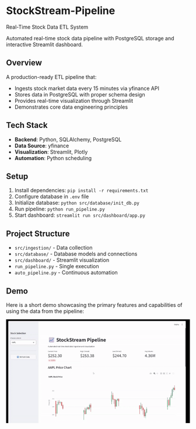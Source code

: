 # StockStream-Pipeline
Real-Time Stock Data ETL System

Automated real-time stock data pipeline with PostgreSQL storage and interactive Streamlit dashboard.

## Overview
A production-ready ETL pipeline that:
- Ingests stock market data every 15 minutes via yfinance API
- Stores data in PostgreSQL with proper schema design
- Provides real-time visualization through Streamlit
- Demonstrates core data engineering principles

## Tech Stack
- **Backend**: Python, SQLAlchemy, PostgreSQL
- **Data Source**: yfinance
- **Visualization**: Streamlit, Plotly
- **Automation**: Python scheduling

## Setup
1. Install dependencies: `pip install -r requirements.txt`
2. Configure database in `.env` file
3. Initialize database: `python src/database/init_db.py`
4. Run pipeline: `python run_pipeline.py`
5. Start dashboard: `streamlit run src/dashboard/app.py`

## Project Structure
- `src/ingestion/` - Data collection
- `src/database/` - Database models and connections
- `src/dashboard/` - Streamlit visualization
- `run_pipeline.py` - Single execution
- `auto_pipeline.py` - Continuous automation

## Demo
Here is a short demo showcasing the primary features and capabilities of using the data from the pipeline:

![Demo Preview](https://github.com/jhevtech/StockStream-Pipeline/raw/main/media/demo.gif)





